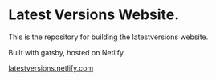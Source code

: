 # Latest Versions Website.

This is the repository for building the latestversions website.

Built with gatsby, hosted on Netlify. 

[latestversions.netlify.com](latestversions.netlify.com)

